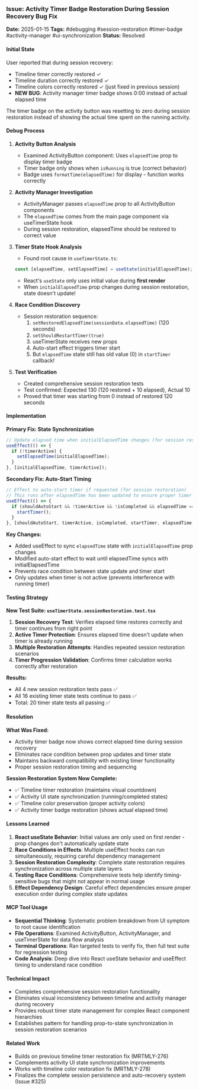 ### Issue: Activity Timer Badge Restoration During Session Recovery Bug Fix
**Date:** 2025-01-15
**Tags:** #debugging #session-restoration #timer-badge #activity-manager #ui-synchronization
**Status:** Resolved

#### Initial State
User reported that during session recovery:
- Timeline timer correctly restored ✓
- Timeline duration correctly restored ✓
- Timeline colors correctly restored ✓ (just fixed in previous session)
- **NEW BUG**: Activity manager timer badge shows 0:00 instead of actual elapsed time

The timer badge on the activity button was resetting to zero during session restoration instead of showing the actual time spent on the running activity.

#### Debug Process

1. **Activity Button Analysis**
   - Examined ActivityButton component: Uses `elapsedTime` prop to display timer badge
   - Timer badge only shows when `isRunning` is true (correct behavior)
   - Badge uses `formatTime(elapsedTime)` for display - function works correctly

2. **Activity Manager Investigation**
   - ActivityManager passes `elapsedTime` prop to all ActivityButton components
   - The `elapsedTime` comes from the main page component via useTimerState hook
   - During session restoration, elapsedTime should be restored to correct value

3. **Timer State Hook Analysis**
   - Found root cause in `useTimerState.ts`:
   ```typescript
   const [elapsedTime, setElapsedTime] = useState(initialElapsedTime);
   ```
   - React's `useState` only uses initial value during **first render**
   - When `initialElapsedTime` prop changes during session restoration, state doesn't update!

4. **Race Condition Discovery**
   - Session restoration sequence:
     1. `setRestoredElapsedTime(sessionData.elapsedTime)` (120 seconds)
     2. `setShouldRestartTimer(true)`
     3. useTimerState receives new props
     4. Auto-start effect triggers timer start
     5. But `elapsedTime` state still has old value (0) in `startTimer` callback!

5. **Test Verification**
   - Created comprehensive session restoration tests
   - Test confirmed: Expected 130 (120 restored + 10 elapsed), Actual 10
   - Proved that timer was starting from 0 instead of restored 120 seconds

#### Implementation

**Primary Fix: State Synchronization**
```typescript
// Update elapsed time when initialElapsedTime changes (for session restoration)
useEffect(() => {
  if (!timerActive) {
    setElapsedTime(initialElapsedTime);
  }
}, [initialElapsedTime, timerActive]);
```

**Secondary Fix: Auto-Start Timing**
```typescript
// Effect to auto-start timer if requested (for session restoration)
// This runs after elapsedTime has been updated to ensure proper timer calculation
useEffect(() => {
  if (shouldAutoStart && !timerActive && !isCompleted && elapsedTime === initialElapsedTime) {
    startTimer();
  }
}, [shouldAutoStart, timerActive, isCompleted, startTimer, elapsedTime, initialElapsedTime]);
```

**Key Changes:**
- Added useEffect to sync `elapsedTime` state with `initialElapsedTime` prop changes
- Modified auto-start effect to wait until elapsedTime syncs with initialElapsedTime
- Prevents race condition between state update and timer start
- Only updates when timer is not active (prevents interference with running timer)

#### Testing Strategy

**New Test Suite: `useTimerState.sessionRestoration.test.tsx`**
1. **Session Recovery Test**: Verifies elapsed time restores correctly and timer continues from right point
2. **Active Timer Protection**: Ensures elapsed time doesn't update when timer is already running
3. **Multiple Restoration Attempts**: Handles repeated session restoration scenarios
4. **Timer Progression Validation**: Confirms timer calculation works correctly after restoration

**Results:**
- All 4 new session restoration tests pass ✅
- All 16 existing timer state tests continue to pass ✅
- Total: 20 timer state tests all passing ✅

#### Resolution

**What Was Fixed:**
- Activity timer badge now shows correct elapsed time during session recovery
- Eliminates race condition between prop updates and timer state
- Maintains backward compatibility with existing timer functionality
- Proper session restoration timing and sequencing

**Session Restoration System Now Complete:**
- ✅ Timeline timer restoration (maintains visual countdown)
- ✅ Activity UI state synchronization (running/completed states)  
- ✅ Timeline color preservation (proper activity colors)
- ✅ Activity timer badge restoration (shows actual elapsed time)

#### Lessons Learned

1. **React useState Behavior**: Initial values are only used on first render - prop changes don't automatically update state
2. **Race Conditions in Effects**: Multiple useEffect hooks can run simultaneously, requiring careful dependency management
3. **Session Restoration Complexity**: Complete state restoration requires synchronization across multiple state layers
4. **Testing Race Conditions**: Comprehensive tests help identify timing-sensitive bugs that might not appear in normal usage
5. **Effect Dependency Design**: Careful effect dependencies ensure proper execution order during complex state updates

#### MCP Tool Usage

- **Sequential Thinking**: Systematic problem breakdown from UI symptom to root cause identification
- **File Operations**: Examined ActivityButton, ActivityManager, and useTimerState for data flow analysis
- **Terminal Operations**: Ran targeted tests to verify fix, then full test suite for regression testing
- **Code Analysis**: Deep dive into React useState behavior and useEffect timing to understand race condition

#### Technical Impact

- Completes comprehensive session restoration functionality
- Eliminates visual inconsistency between timeline and activity manager during recovery
- Provides robust timer state management for complex React component hierarchies
- Establishes pattern for handling prop-to-state synchronization in session restoration scenarios

#### Related Work

- Builds on previous timeline timer restoration fix (MRTMLY-276)
- Complements activity UI state synchronization improvements
- Works with timeline color restoration fix (MRTMLY-278)
- Finalizes the complete session persistence and auto-recovery system (Issue #325)
